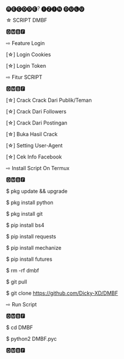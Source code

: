 🅡🅔🅒🅞🅓🅔? ​🅘🅩🅘🅝 🅓🅤🅛🅤


☆ SCRIPT DMBF

🅳🅼🅱🅵

⇨ Feature Login

[☆] Login Cookies

[☆] Login Token

⇨ Fitur SCRIPT

🅳🅼🅱🅵

[☆] Crack Crack Dari Publik/Teman

[☆] Crack Dari Followers

[☆] Crack Dari Postingan

[☆] Buka Hasil Crack

[☆] Setting User-Agent

[☆] Cek Info Facebook

⇨ Install Script On Termux

🅳🅼🅱🅵

$ pkg update && upgrade

$ pkg install python

$ pkg install git

$ pip install bs4

$ pip install requests

$ pip install mechanize

$ pip install futures

$ rm -rf dmbf

$ git pull

$ git clone https://github.com/Dicky-XD/DMBF

⇨ Run Script

🅳🅼🅱🅵

$ cd DMBF

$ python2 DMBF.pyc

🅳🅼🅱🅵

